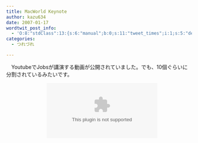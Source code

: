 ```yaml
---
title: MacWorld Keynote
author: kazu634
date: 2007-01-17
wordtwit_post_info:
  - 'O:8:"stdClass":13:{s:6:"manual";b:0;s:11:"tweet_times";i:1;s:5:"delay";i:0;s:7:"enabled";i:1;s:10:"separation";s:2:"60";s:7:"version";s:3:"3.7";s:14:"tweet_template";b:0;s:6:"status";i:2;s:6:"result";a:0:{}s:13:"tweet_counter";i:2;s:13:"tweet_log_ids";a:1:{i:0;i:2737;}s:9:"hash_tags";a:0:{}s:8:"accounts";a:1:{i:0;s:7:"kazu634";}}'
categories:
  - つれづれ

---
```

<div class="section">
<p>
    　YoutubeでJobsが講演する動画が公開されていました。でも、10個ぐらいに分割されているみたいです。
</p>
  
<p>
<center>
      &#160;&#160; &#160;<object height=&#8221;350&#8243; width=&#8221;425&#8243;><param name=&#8221;movie&#8221; value=&#8221;http://www.youtube.com/v/YUeM6FBInfw&#8221;><param name=&#8221;wmode&#8221; value=&#8221;transparent&#8221;><embed src=&#8221;http://www.youtube.com/v/YUeM6FBInfw&#8221; type=&#8221;application/x-shockwave-flash&#8221; wmode=&#8221;transparent&#8221; height=&#8221;350&#8243; width=&#8221;425&#8243;></object>
</center></div>
